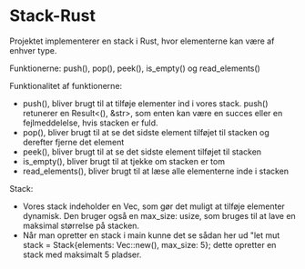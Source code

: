 # Stack-Rust
Projektet implementerer en stack i Rust, hvor elementerne kan være af enhver type.

Funktionerne: push(), pop(), peek(), is_empty() og read_elements()

Funktionalitet af funktionerne:
* push(), bliver brugt til at tilføje elementer ind i vores stack. push() retunerer en Result<(), &str>, som enten kan være en succes eller en fejlmeddelelse, hvis stacken er fuld.
* pop(), bliver brugt til at se det sidste element tilføjet til stacken og derefter fjerne det element
* peek(), bliver brugt til at se det sidste element tilføjet til stacken
* is_empty(), bliver brugt til at tjekke om stacken er tom
* read_elements(), bliver brugt til at læse alle elementerne inde i stacken

Stack<T>:
- Vores stack indeholder en Vec<T>, som gør det muligt at tilføje elementer dynamisk. Den bruger også en max_size: usize, som bruges til at lave en maksimal størrelse på stacken.
- Når man opretter en stack i main kunne det se sådan her ud "let mut stack = Stack{elements: Vec::new(), max_size: 5}; dette opretter en stack med maksimalt 5 pladser.
